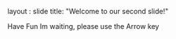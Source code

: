layout : slide
title: "Welcome to our second slide!"

Have Fun
Im waiting, please use the Arrow key
